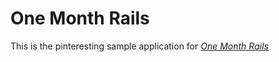 # One Month Rails

This is the pinteresting sample application for [*One Month Rails*](http://onemonthrails)